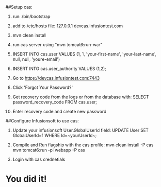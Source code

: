 ##Setup cas:

1. run ./bin/bootstrap 

2. add to /etc/hosts file: 127.0.0.1    devcas.infusiontest.com

3. mvn clean install

4. run cas server using "mvn tomcat6:run-war"

5. INSERT INTO cas.user VALUES (1, 1, 'your-first-name', 'your-last-name', null, null, 'youre-email')

6. INSERT INTO cas.user_authority VALUES (1,2);

7. Go to https://devcas.infusiontest.com:7443

8. Click 'Forgot Your Password?'

9. Get recovery code from the logs or from the database with: SELECT password_recovery_code FROM cas.user;

10. Enter recovery code and create new password 


##Configure Infusionsoft to use cas:

1. Update your infusionsoft User.GlobalUserId field: UPDATE User SET GlobalUserId=1 WHERE Id=~yourUserId~;

2. Compile and Run flagship with the cas profile: 
    mvn clean install -P cas
    mvn tomcat6:run -pl webapp -P cas
    
3. Login with cas crednetials

# You did it!